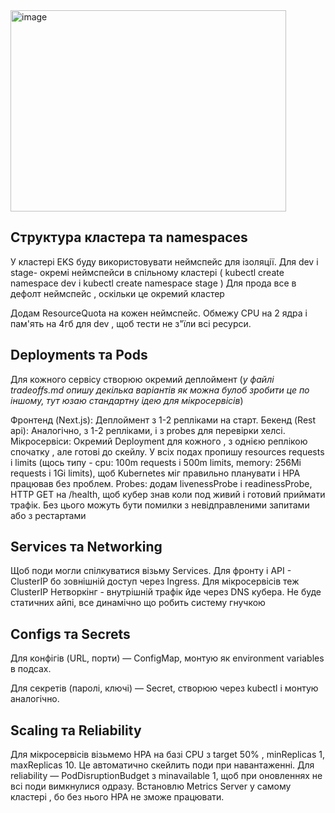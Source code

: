 <img width="441" height="322" alt="image" src="https://github.com/user-attachments/assets/9bfd1ba9-5dd3-4d5d-b8b8-7318382c3127" />

## Структура кластера та namespaces

У кластері EKS буду використовувати неймспейс для ізоляції. Для dev і stage- окремі неймспейси в спільному кластері ( kubectl create namespace dev і kubectl create namespace stage ) Для прода все в дефолт неймспейс , оскільки це окремий кластер

Додам ResourceQuota на кожен неймспейс. Обмежу CPU на 2 ядра і пам'ять на 4гб для dev , щоб тести не з"їли всі ресурси.

## Deployments та Pods

Для кожного сервісу створюю окремий деплоймент (*у файлі tradeoffs.md опишу декілька варіантів як можна булоб зробити це по іншому, тут юзаю стандартну ідею для мікросервісів*)

Фронтенд (Next.js): Деплоймент з 1-2 репліками на старт.
Бекенд (Rest api): Аналогічно, з 1-2 репліками, і з probes для перевірки хелсі.
Мікросервіси: Окремий Deployment для кожного , з однією реплікою спочатку , але готові до скейлу.
У всіх подах пропишу resources requests і limits (щось типу - cpu: 100m requests і 500m limits, memory: 256Mi requests і 1Gi limits), щоб Kubernetes міг правильно планувати і HPA працював без проблем.
Probes: додам livenessProbe і readinessProbe, HTTP GET на /health, щоб кубер знав коли под живий і готовий приймати трафік. Без цього можуть бути помилки з невідправленими запитами або з рестартами 

## Services та Networking

Щоб поди могли спілкуватися візьму Services. Для фронту і API -  ClusterIP бо зовнішній доступ через Ingress.
Для мікросервісів теж ClusterIP 
Нетворкінг - внутрішній трафік йде через DNS кубера. Не буде статичних айпі, все динамічно що робить систему гнучкою

## Configs та Secrets

Для конфігів (URL, порти) — ConfigMap, монтую як environment variables в подсах.

Для секретів (паролі, ключі) — Secret, створюю через kubectl і монтую аналогічно.

## Scaling та Reliability

Для мікросервісів візьмемо HPA на базі CPU з target 50% , minReplicas 1, maxReplicas 10. Це автоматично скейлить поди при навантаженні.
Для reliability — PodDisruptionBudget з minаvailable 1, щоб при оновленнях не всі поди вимкнулися одразу.
Встановлю Metrics Server у самому кластері , бо без нього HPA не зможе працювати.
